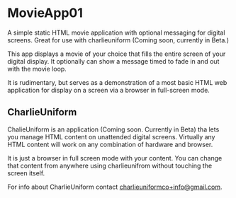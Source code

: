 # MovieApp01
A simple static HTML movie application with optional messaging for digital screens. Great for use with charlieuniform (Coming soon, currently in Beta.)

This app displays a movie of your choice that fills the entire screen of your digital display. It optionally can show a message timed to fade in and out with the movie loop.

It is rudimentary, but serves as a demonstration of a most basic HTML web application for display on a screen via a browser in full-screen mode.

## CharlieUniform
ChalieUniform is an application (Coming soon. Currently in Beta) tha lets you manage HTML content on unattended digital screens. Virtually any HTML content will work on any combination of hardware and browser. 

It is just a browser in full screen mode with your content. You can change that content from anywhere using charlieunifrom without touching the screen itself.

For info about CharlieUniform contact charlieuniformco+info@gmail.com.




